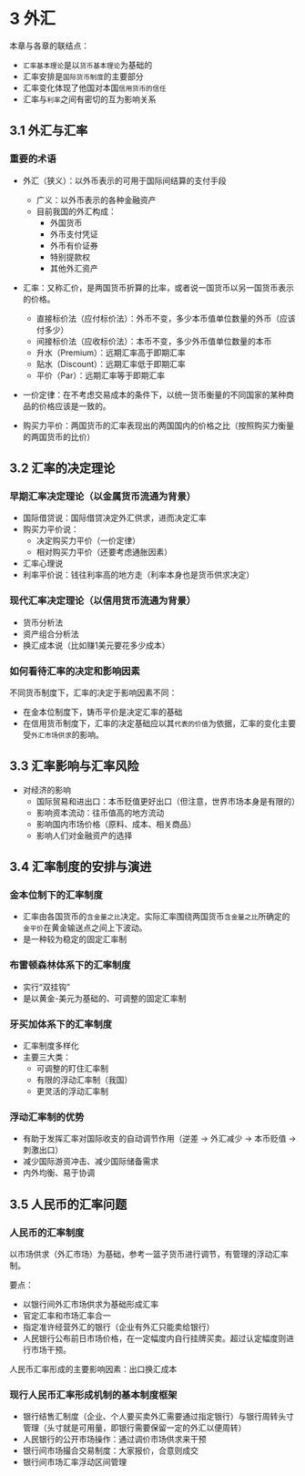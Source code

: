 # 3 外汇

本章与各章的联结点：

- `汇率基本理论`是以`货币基本理论`为基础的
- 汇率安排是`国际货币制度`的主要部分
- 汇率变化体现了他国对本国`信用货币的信任`
- 汇率与`利率`之间有密切的互为影响关系

## 3.1 外汇与汇率

### 重要的术语

- 外汇（狭义）：以外币表示的可用于国际间结算的支付手段
  - 广义：以外币表示的各种金融资产
  - 目前我国的外汇构成：
    - 外国货币
    - 外币支付凭证
    - 外币有价证券
    - 特别提款权
    - 其他外汇资产

- 汇率：又称汇价，是两国货币折算的比率，或者说一国货币以另一国货币表示的价格。
  - 直接标价法（应付标价法）：外币不变，多少本币值单位数量的外币（应该付多少）
  - 间接标价法（应收标价法）：本币不变，多少外币值单位数量的本币
  - 升水（Premium）：远期汇率高于即期汇率
  - 贴水（Discount）：远期汇率低于即期汇率
  - 平价（Par）：远期汇率等于即期汇率

- 一价定律：在不考虑交易成本的条件下，以统一货币衡量的不同国家的某种商品的价格应该是一致的。
- 购买力平价：两国货币的汇率表现出的两国国内的价格之比（按照购买力衡量的两国货币的比价）

## 3.2 汇率的决定理论

### 早期汇率决定理论（以金属货币流通为背景）

- 国际借贷说：国际借贷决定外汇供求，进而决定汇率
- 购买力平价说：
  - 决定购买力平价（一价定律）
  - 相对购买力平价（还要考虑通胀因素）
- 汇率心理说
- 利率平价说：钱往利率高的地方走（利率本身也是货币供求决定）

### 现代汇率决定理论（以信用货币流通为背景）

- 货币分析法
- 资产组合分析法
- 换汇成本说（比如赚1美元要花多少成本）

### 如何看待汇率的决定和影响因素

不同货币制度下，汇率的决定于影响因素不同：

- 在金本位制度下，铸币平价是决定汇率的基础
- 在信用货币制度下，汇率的决定基础应以其`代表的价值`为依据，汇率的变化主要受`外汇市场供求`的影响。

## 3.3 汇率影响与汇率风险

- 对经济的影响
  - 国际贸易和进出口：本币贬值更好出口（但注意，世界市场本身是有限的）
  - 影响资本流动：往币值高的地方流动
  - 影响国内市场价格（原料、成本、相关商品）
  - 影响人们对金融资产的选择

## 3.4 汇率制度的安排与演进

### 金本位制下的汇率制度

- 汇率由各国货币的`含金量之比`决定。实际汇率围绕两国货币`含金量之比`所确定的`金平价`在黄金输送点之间上下波动。
- 是一种较为稳定的固定汇率制

### 布雷顿森林体系下的汇率制度

- 实行“双挂钩”
- 是以黄金-美元为基础的、可调整的固定汇率制

### 牙买加体系下的汇率制度

- 汇率制度多样化
- 主要三大类：
  - 可调整的盯住汇率制
  - 有限的浮动汇率制（我国）
  - 更灵活的浮动汇率制

### 浮动汇率制的优势

- 有助于发挥汇率对国际收支的自动调节作用（逆差 -> 外汇减少 -> 本币贬值 -> 刺激出口）
- 减少国际游资冲击、减少国际储备需求
- 内外均衡、易于协调

## 3.5 人民币的汇率问题

### 人民币的汇率制度

以市场供求（外汇市场）为基础，参考一篮子货币进行调节，有管理的浮动汇率制。

要点：

- 以银行间外汇市场供求为基础形成汇率
- 官定汇率和市场汇率合一
- 指定准许经营外汇的银行（企业有外汇只能卖给银行）
- 人民银行公布前日市场价格，在一定幅度内自行挂牌买卖。超过认定幅度则进行市场干预。

人民币汇率形成的主要影响因素：出口换汇成本

### 现行人民币汇率形成机制的基本制度框架

- 银行结售汇制度（企业、个人要买卖外汇需要通过指定银行）与银行周转头寸管理（头寸就是可用量，即银行需要保留一定的外汇以便周转）
- 人民银行的公开市场操作：通过调价市场供求来干预
- 银行间市场撮合交易制度：大家报价，合意则成交
- 银行间市场汇率浮动区间管理
